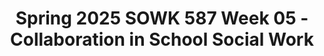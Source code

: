---
layout: single_embed_slide
title: "Spring 2025 SOWK 587 Week 05 - Collaboration in School Social Work"
presentation_id: 32cLu4
slides:
  - slide_name: ../deck-32cLu4-large-0.jpeg
    slide_thumbnail: ../deck-32cLu4-thumb-0.jpeg
    slide_alt: "Four blue person icons encircle chat bubbles, symbolizing communication. Text reads: 'Collaboration in School Social Work,' 'Spring 2025 Week 05 SOWK 587,' 'Jacob Campbell, Ph.D. LICSW at Heritage University.'"
  - slide_name: ../deck-32cLu4-large-1.jpeg
    slide_thumbnail: ../deck-32cLu4-thumb-1.jpeg
    slide_alt: "The image is a presentation slide titled 'The Plan for Week Five.' On the left, it lists an agenda involving multi-disciplinary team meetings and role-play scenarios. On the right, learning objectives include identifying effective practices and implementing collaborative meetings. Credit is given to Jacob Campbell, Ph.D., LICSW at Heritage University."
  - slide_name: ../deck-32cLu4-large-2.jpeg
    slide_thumbnail: ../deck-32cLu4-thumb-2.jpeg
    slide_alt: "A presentation slide displays the title 'Disciplinary Perspectives' with bullet points asking about multidisciplinary meetings and their uniqueness in schools. A large red circle is featured on the right."
  - slide_name: ../deck-32cLu4-large-3.jpeg
    slide_thumbnail: ../deck-32cLu4-thumb-3.jpeg
    slide_alt: "The slide illustrates three concepts with colored circles: 'Multidisciplinary' (separate circles), 'Interdisciplinary' (overlapping circles), 'Transdisciplinary' (concentric circles). Text defines each term. Presented by Jacob Campbell, Heritage University, Spring 2023, Week 05, SOWK 487."
  - slide_name: ../deck-32cLu4-large-4.jpeg
    slide_thumbnail: ../deck-32cLu4-thumb-4.jpeg
    slide_alt: "A diagram illustrates 'Model for Interdisciplinary Collaboration.' The main object is 'Interdisciplinary Collaboration,' with arrows indicating influences: interdependence, new activities, flexibility, goals, and process reflection. Context includes factors like professional/personal roles and history.Text includes: - 'Model for Interdisciplinary Collaboration'- Factors like 'Interdependence,' and 'Flexibility'- Influences such as 'Professional Role,' 'History of Collaboration'- 'Jacob Campbell, Ph.D. LICSW' at Heritage University- 'Spring 2023 Week 05 SOWK 487'"
  - slide_name: ../deck-32cLu4-large-5.jpeg
    slide_thumbnail: ../deck-32cLu4-thumb-5.jpeg
    slide_alt: "The slide features a black text box reading, 'What are the skills we need to be effective collaborators?' below an 'A-Z' design. Alphabet letters are scattered in the background. Additional text includes 'Jacob Campbell, Ph.D. LICSW at Heritage University' and 'Spring 2023 Week 05 SOWK 487.'"
  - slide_name: ../deck-32cLu4-large-6.jpeg
    slide_thumbnail: ../deck-32cLu4-thumb-6.jpeg
    slide_alt: "The slide presents text: 'How do we develop rapport with' next to a blue box listing 'Students, Parents, Teachers, School staff, Community workers.' It's part of a presentation identified as Spring 2023, Week 05, SOWK 487."
  - slide_name: ../deck-32cLu4-large-7.jpeg
    slide_thumbnail: ../deck-32cLu4-thumb-7.jpeg
    slide_alt: "Slide title: 'Obstacles to Teamwork: What Makes it Not Work.' **Categories and points:**- **Interpersonal and Communication Difficulties:**   - Lack of shared professional language and technologies   - Personality conflicts among team members   - Lack of experience or training in teamwork- **Structural and Organizational Barriers:**   - Inadequate organizational/administrative support and resources   - Limited physical space for team meetings   - Time constraints- **Commitment and Leadership Issues:**   - Divided or conflicted commitment between the team and individual affiliations   - Unclear or unskilled team leadership   - Difficulties resolving conflict- **Power and Role-Related Challenges:**   - Continued dominance of higher-status professionals   - Role competition or 'turf' issues   - Excessive role blurring or lack of role clarity   - Differential professional socialization processes   - Emphasis on autonomy rather than teamwork in professional educationBottom left: Contact and source information. Bottom right: 'Spring 2023, Week 05, SOWK 587'."
  - slide_name: ../deck-32cLu4-large-8.jpeg
    slide_thumbnail: ../deck-32cLu4-thumb-8.jpeg
    slide_alt: "Title board lists 'MTDM Role-Play Scenarios.' Text describes scenarios: 1. Behavior-Focused Conference (BFC) - Addressing Chronic Disruptive Behavior2. Tier 1 Team Meeting – Addressing Classroom Disruptions3. IEP Meeting Follow-Up - Reviewing Accommodations & Progress4. Threat Assessment Team Meeting - Addressing Concerns About Student Well-BeingAdditional Instructions:- Read the scenario; discuss roles.- Stay in character.- Debrief between scenarios.  Facilitator: Jacob Campbell, Ph.D. LICSW at Heritage University.Spring 2023 Week 05, SOWK 487."
  - slide_name: ../deck-32cLu4-large-9.jpeg
    slide_thumbnail: ../deck-32cLu4-thumb-9.jpeg
    slide_alt: "Silhouette of a person standing, beside text discussing intersectionality and teamwork. Questions focus on diverse perspectives, cultural challenges, valuing all voices, and promoting inclusivity in schools. Includes a name, title, and university affiliation."
  - slide_name: ../deck-32cLu4-large-10.jpeg
    slide_thumbnail: ../deck-32cLu4-thumb-10.jpeg
    slide_alt: "Slide text reads, 'Questions About the Presentation?' with contact information and course details at the bottom corners. The background is plain white."
---